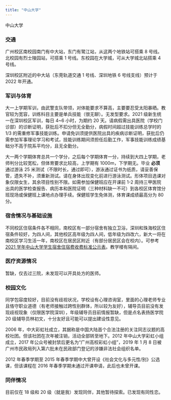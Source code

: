 ```yaml
---
title: "中山大学"
---
```

中山大学

### 交通

广州校区南校园南门有中大站，东门有鹭江站，从这两个地铁站可搭乘 8 号线。北校园有烈士陵园站，可搭乘 1 号线。东校园在大学城，可从大学城北站搭乘 4 号线。

深圳校区附近的中大站（东莞轨道交通 1 号线、深圳地铁 6 号线支线）预计于 2022 年开通。

### 军训与体育

大一上学期军训，由武警支队带领，对体能要求不算高，主要要忍受太阳暴晒。教官较为宽容，训练科目主要是单兵技能（很无聊）。无发型要求。2021 级新生统一在深圳校区军训，每日 4~6 小时，为期约 20 天。请病假需出具医院（学校门诊部）的诊断证明，获批后不扣分但无全勤分，病假时间超过技能训练总学时的 1/3 的需重修军事技能训练。申请免训须提供医院出具的疾病诊断证明，获批后仍需参加军事理论学习和考试，技能训练期间须担任后勤工作，军事技能训练成绩基础分不高于院系平均分，且无全勤分。

大一两个学期体育总共一个学分，之后每个学期体育一分，持续到大四上学期，老师判分比较宽松，但体育要求比较高，上学期有 1000m，下学期无。毕业 **必须** 通过游泳 25 米测试（不限时长，通过即可），游泳通过证书为纸质，请妥善保管，遗失不补，须重新测试。请在身体出现变化前进行游泳测试。形体项目选课对象仅限女生，其余项目性别不限。如需参加保健班应在开课前 1-2 周持三甲医院出具的医学检查报告、病历本和医院证明（三种材料缺一不可）到各校区体育馆分班现场或保健班上课地点办理手续。保健班学生免体测，体育课成绩最高分为 80 分。

### 宿舍情况与基础设施

不同校区住宿条件各不相同，南校区有一部分宿舍有独立卫浴，深圳和珠海校区住宿条件较好，为四人间，其他校区高年级为四人间，低年级为四改六，新大一将在南校区学习生活一年，南校区在居民区附近（有部分居民区会在校内）。可参考[2021 学年中山大学学生宿舍住宿费收费标准公示表](https://xxgk.sysu.edu.cn/ml/ml12/1394261.htm)。教学楼有隔间。

### 医疗资源情况

暂缺，仅去过三院，未发现可以开具处方的医师。

### 校园文化

同学包容度较好，目前没有歧视状况，学校设有心理咨询室，里面的心理老师专业且恪守职业道德（有老师接触过跨性别群体，所以较为友好），辅导员目前没有发现歧视现象（仅限医学院深圳），年级辅导员目前情报暂缺，但是点名表扬医学院 20 级辅导员林初文，十分友好且可能可以提出建设性意见。

2006 年，中大彩虹社成立，其据称是中国大陆首个合法注册的关注同志议题的高校社团。但该社团在次年被注销，活动全部转至地下。2012 年中山大学彩虹小组成立，2017 年公众号被封禁后更名为“广州高校彩虹小组”，2019 年 1 月 8 日被广州市民政局列入第六批未在民政部门登记的涉嫌非法社会组织名单。

2012 年春季学期至 2015 年春季学期中大曾开设《社会文化与多元性/别》公选课，但该课程在 2016 年春季学期未通过开课申请，此后也未曾开课。

### 同伴情况

目前仅在 18 级和 20 级（就是我）发现同伴，其他暂待探索。已发现有同性恋。

